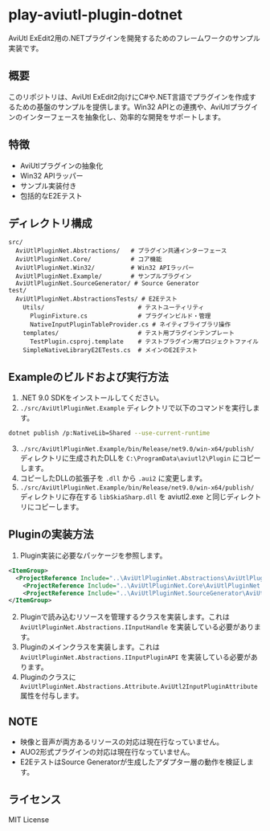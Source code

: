 # play-aviutl-plugin-dotnet

AviUtl ExEdit2用の.NETプラグインを開発するためのフレームワークのサンプル実装です。

## 概要

このリポジトリは、AviUtl ExEdit2向けにC#や.NET言語でプラグインを作成するための基盤のサンプルを提供します。Win32 APIとの連携や、AviUtlプラグインのインターフェースを抽象化し、効率的な開発をサポートします。

## 特徴

- AviUtlプラグインの抽象化
- Win32 APIラッパー
- サンプル実装付き
- 包括的なE2Eテスト

## ディレクトリ構成

```
src/
  AviUtlPluginNet.Abstractions/   # プラグイン共通インターフェース
  AviUtlPluginNet.Core/           # コア機能
  AviUtlPluginNet.Win32/          # Win32 APIラッパー
  AviUtlPluginNet.Example/        # サンプルプラグイン
  AviUtlPluginNet.SourceGenerator/ # Source Generator
test/
  AviUtlPluginNet.AbstractionsTests/ # E2Eテスト
    Utils/                          # テストユーティリティ
      PluginFixture.cs              # プラグインビルド・管理
      NativeInputPluginTableProvider.cs # ネイティブライブラリ操作
    templates/                      # テスト用プラグインテンプレート
      TestPlugin.csproj.template    # テストプラグイン用プロジェクトファイル
    SimpleNativeLibraryE2ETests.cs  # メインのE2Eテスト
```

## Exampleのビルドおよび実行方法

1. .NET 9.0 SDKをインストールしてください。
2. `./src/AviUtlPluginNet.Example` ディレクトリで以下のコマンドを実行します。

```sh
dotnet publish /p:NativeLib=Shared --use-current-runtime
```

3. `./src/AviUtlPluginNet.Example/bin/Release/net9.0/win-x64/publish/` ディレクトリに生成されたDLLを `C:\ProgramData\aviutl2\Plugin` にコピーします。
4. コピーしたDLLの拡張子を `.dll` から `.aui2` に変更します。
5. `./src/AviUtlPluginNet.Example/bin/Release/net9.0/win-x64/publish/` ディレクトリに存在する `libSkiaSharp.dll` を aviutl2.exe と同じディレクトリにコピーします。

## Pluginの実装方法

1. Plugin実装に必要なパッケージを参照します。

```xml
<ItemGroup>
  <ProjectReference Include="..\AviUtlPluginNet.Abstractions\AviUtlPluginNet.Abstractions.csproj" />
    <ProjectReference Include="..\AviUtlPluginNet.Core\AviUtlPluginNet.Core.csproj" />
    <ProjectReference Include="..\AviUtlPluginNet.SourceGenerator\AviUtlPluginNet.SourceGenerator.csproj" OutputItemType="Analyzer" ReferenceOutputAssembly="false" />
</ItemGroup>
```

2. Pluginで読み込むリソースを管理するクラスを実装します。これは `AviUtlPluginNet.Abstractions.IInputHandle` を実装している必要があります。
3. Pluginのメインクラスを実装します。これは `AviUtlPluginNet.Abstractions.IInputPluginAPI` を実装している必要があります。
4. Pluginのクラスに `AviUtlPluginNet.Abstractions.Attribute.AviUtl2InputPluginAttribute` 属性を付与します。

## NOTE

- 映像と音声が両方あるリソースの対応は現在行なっていません。
- AUO2形式プラグインの対応は現在行なっていません。
- E2EテストはSource Generatorが生成したアダプター層の動作を検証します。

## ライセンス

MIT License
